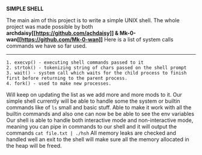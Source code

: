 **SIMPLE SHELL**

The main aim of this project is to write a simple UNIX shell.
The whole project was made possible by both **archdaisy[[https://github.com/achdaisy]] & Mk-0-wan[[https://github.com/Mk-0-wan]]**
Here is a list of system calls commands we have so far used.
***
    1. execvp() - executing shell commands passed to it
    2. strtok() - tokenizing string of chars passed on the shell prompt
    3. wait() - system call which waits for the child process to finish first before returning to the parent process.
    4. fork() - used to make new processes.

Will keep on updating the list as we add more and more mods to it.
Our simple shell currently will be able to handle some the system or builtin commands like of `ls` small and basic stuff.
Able to make it work with all the builtin commands and also one can now be be able to see the env variables
Our shell is able to handle both interactive mode and non-interactive mode, meaning you can pipe in commands to our shell and it will output the commands `cat file.txt | ./hsh`
All memory leaks are checked and handled well an exit to the shell will make sure all the memory allocated in the heap will be freed.





